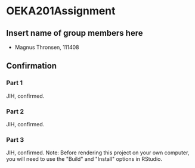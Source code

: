 # OEKA201Assignment

## Insert name of group members here

- Magnus Thronsen, 111408
  

## Confirmation
### Part 1
JIH, confirmed.
### Part 2
JIH, confirmed.
### Part 3
JIH, confirmed.
Note: Before rendering this project on your own computer, you will need to use the "Build" and "Install" options in RStudio.

